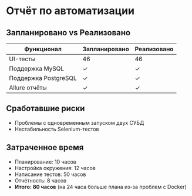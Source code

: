 # Отчёт по автоматизации

## Запланировано vs Реализовано
| Функционал               | Запланировано | Реализовано |
|--------------------------|---------------|-------------|
| UI-тесты                 | 46            | 46          |
| Поддержка MySQL          | ✓             | ✓           |
| Поддержка PostgreSQL     | ✓             | ✓           |
| Allure отчёты            | ✓             | ✓           |

## Сработавшие риски
- Проблемы с одновременным запуском двух СУБД
- Нестабильность Selenium-тестов

## Затраченное время
- Планирование: 10 часов
- Настройка окружения: 12 часов
- Написание тестов: 50 часов
- Отчётность: 8 часов
- **Итого: 80 часов** (на 24 часа больше плана из-за проблем с Docker)